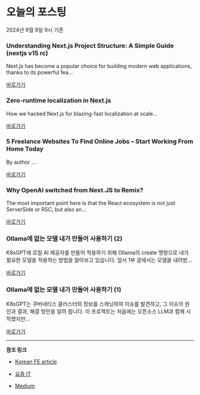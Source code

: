 # 오늘의 포스팅 
2024년 9월 9일 9시 기준 

### Understanding Next.js Project Structure: A Simple Guide (nextjs v15 rc) 

 Next.js has become a popular choice for building modern web applications, thanks to its powerful fea... 

 [바로가기](https://medium.com/m/signin?actionUrl=https%3A%2F%2Fmedium.com%2F_%2Fbookmark%2Fp%2F05d8ead9e6ab&operation=register&redirect=https%3A%2F%2Fmedium.com%2F%40onejosefina%2Fnextjs-folder-structure-using-app-router-nextjs-v15-rc-05d8ead9e6ab&source=------reactjs---0-84----------reactjs------bookmark_preview----1ad1b703_3f59_499f_a413_723b4e3117b3-------) 

### Zero-runtime localization in Next.js 

 How we hacked Next.js for blazing-fast localization at scale... 

 [바로가기](https://medium.com/m/signin?actionUrl=https%3A%2F%2Fmedium.com%2F_%2Fbookmark%2Fp%2F864e252e387d&operation=register&redirect=https%3A%2F%2Fcraft.faire.com%2Fzero-runtime-localization-in-next-js-864e252e387d&source=------nextjs---0-84----------nextjs------bookmark_preview----2f79a36f_1747_474c_b905_9a78796c277b-------) 

### 5 Freelance Websites To Find Online Jobs – Start Working From Home Today 

 By author ... 

 [바로가기](https://medium.com/m/signin?actionUrl=https%3A%2F%2Fmedium.com%2F_%2Fbookmark%2Fp%2F7954b0446f02&operation=register&redirect=https%3A%2F%2Fmedium.com%2F%40malikbhai526262%2F5-freelance-websites-to-find-online-jobs-start-working-from-home-today-7954b0446f02&source=------front_end_development---0-84----------front_end_development------bookmark_preview----e819a588_e543_4a1f_9e88_7c55c835684d-------) 

### Why OpenAI switched from Next.JS to Remix? 

 The most important point here is that the React ecosystem is not just ServerSide or RSC, but also an... 

 [바로가기](https://medium.com/m/signin?actionUrl=https%3A%2F%2Fmedium.com%2F_%2Fbookmark%2Fp%2F850f990b5b4f&operation=register&redirect=https%3A%2F%2Fmedium.com%2Flearnreactui%2Fwhy-openai-switched-from-next-js-to-remix-850f990b5b4f&source=------react---0-84----------react------bookmark_preview----c85a1cda_9b1d_44c5_bc5e_f33efa721812-------) 

### Ollama에 없는 모델 내가 만들어 사용하기 (2) 

 K8sGPT에 로컬 AI 제공자를 만들어 적용하기 위해 Ollama의 create 명령으로 내가 필요한 모델을 적용하는 방법을 알아보고 있습니다. 앞서 1부 글에서는 모델을 내려받... 

 [바로가기](https://yozm.wishket.com/magazine/detail/2752/) 

### Ollama에 없는 모델 내가 만들어 사용하기 (1) 

 K8sGPT는 쿠버네티스 클러스터의 정보를 스캐닝하여 이슈를 발견하고, 그 이슈의 원인과 결과, 해결 방안을 알려 줍니다. 이 프로젝트는 처음에는 오픈소스 LLM과 함께 시작했지만... 

 [바로가기](https://yozm.wishket.com/magazine/detail/2751/) 

---

**참조 링크**

- [Korean FE article](https://kofearticle.substack.com) 

- [요즘 IT](https://yozm.wishket.com/magazine) 

- [Medium](https://medium.com) 

